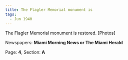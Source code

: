 ```yaml
---  
title: The Flagler Memorial monument is  
tags:  
  - Jun 1940  
---  
```

  
The Flagler Memorial monument is restored. [Photos]  
  
Newspapers: **Miami Morning News or The Miami Herald**  
  
Page: **4**, Section: **A** 
